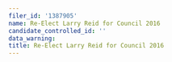 ```yaml
---
filer_id: '1387905'
name: Re-Elect Larry Reid for Council 2016
candidate_controlled_id: ''
data_warning: 
title: Re-Elect Larry Reid for Council 2016
---
```

